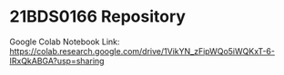 # 21BDS0166 Repository

Google Colab Notebook Link: 
https://colab.research.google.com/drive/1VikYN_zFipWQo5iWQKxT-6-IRxQkABGA?usp=sharing
